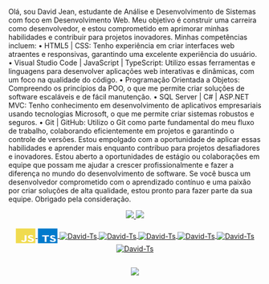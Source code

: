 Olá, sou David Jean, estudante de Análise e Desenvolvimento de Sistemas com foco em Desenvolvimento Web. Meu objetivo é construir uma carreira como desenvolvedor, e estou comprometido em aprimorar minhas habilidades e contribuir para projetos inovadores.
Minhas competências incluem:
• HTML5 | CSS: Tenho experiência em criar interfaces web atraentes e responsivas, garantindo uma excelente experiência do usuário.
• Visual Studio Code | JavaScript | TypeScript: Utilizo essas ferramentas e linguagens para desenvolver aplicações web interativas e dinâmicas, com um foco na qualidade do código.
• Programação Orientada a Objetos: Compreendo os princípios da POO, o que me permite criar soluções de software escaláveis e de fácil manutenção.
• SQL Server | C# | ASP.NET MVC: Tenho conhecimento em desenvolvimento de aplicativos empresariais usando tecnologias Microsoft, o que me permite criar sistemas robustos e seguros.
• Git | GitHub: Utilizo o Git como parte fundamental do meu fluxo de trabalho, colaborando eficientemente em projetos e garantindo o controle de versões.
Estou empolgado com a oportunidade de aplicar essas habilidades e aprender mais enquanto contribuo para projetos desafiadores e inovadores. Estou aberto a oportunidades de estágio ou colaborações em equipe que possam me ajudar a crescer profissionalmente e fazer a diferença no mundo do desenvolvimento de software.
Se você busca um desenvolvedor comprometido com o aprendizado contínuo e uma paixão por criar soluções de alta qualidade, estou pronto para fazer parte da sua equipe. Obrigado pela consideração. 


<div align="center">
  <a href="https://github.com/Davidjean23reis">
  <img height="140em" src="https://github-readme-stats.vercel.app/api?username=Davidjean23reis&show_icons=false&theme=dark&include_all_commits=true&count_private=true"/>
  <img height="140em" src="https://github-readme-stats.vercel.app/api/top-langs/?username=Davidjean23reis&layout=compact&langs_count=7&theme=dark"/>
<div>
<div style="display: inline_block"><br>
  <img align="center" alt="David-js" height="30" width="40" src="https://raw.githubusercontent.com/devicons/devicon/master/icons/javascript/javascript-plain.svg">
  <img align="center" alt="David-Ts" height="30" width="40" src="https://raw.githubusercontent.com/devicons/devicon/master/icons/typescript/typescript-plain.svg">
  <img align="center" alt="David-Ts" height="30" width="40" src="https://cdn.jsdelivr.net/gh/devicons/devicon/icons/git/git-original.svg" />
  <img align="center" alt="David-Ts" height="30" width="40" src="https://cdn.jsdelivr.net/gh/devicons/devicon/icons/docker/docker-original.svg" />
  <img align="center" alt="David-Ts" height="30" width="40"  src="https://cdn.jsdelivr.net/gh/devicons/devicon/icons/kubernetes/kubernetes-plain.svg" />
  <img align="center" alt="David-Ts" height="30" width="40"src="https://cdn.jsdelivr.net/gh/devicons/devicon/icons/mongodb/mongodb-original.svg" />
  <img align="center" alt="David-Ts" height="30" width="40"src="https://cdn.jsdelivr.net/gh/devicons/devicon/icons/vscode/vscode-original.svg" />
  <img align="center" alt="David-Ts" height="30" width="40"src="https://cdn.jsdelivr.net/gh/devicons/devicon/icons/nodejs/nodejs-original.svg" />
                                                 
          
</div>
  
  ##
 
<div> 
 
  <a href="https://www.linkedin.com/in/david-jean-reis-de-oliveira-3682a2248/" target="_blank"><img src="https://img.shields.io/badge/-LinkedIn-%230077B5?style=for-the-badge&logo=linkedin&logoColor=white" target="_blank"></a>  
